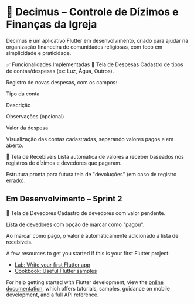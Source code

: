 # 📱 Decimus – Controle de Dízimos e Finanças da Igreja

Decimus é um aplicativo Flutter em desenvolvimento, criado para ajudar na organização financeira de comunidades religiosas, com foco em simplicidade e praticidade.

✅ Funcionalidades Implementadas
📌 Tela de Despesas
Cadastro de tipos de contas/despesas (ex: Luz, Água, Outros).

Registro de novas despesas, com os campos:

Tipo da conta

Descrição

Observações (opcional)

Valor da despesa

Visualização das contas cadastradas, separando valores pagos e em aberto.

📌 Tela de Recebíveis
Lista automática de valores a receber baseados nos registros de dízimos e devedores que pagaram.

Estrutura pronta para futura tela de "devoluções" (em caso de registro errado).

## Em Desenvolvimento – Sprint 2

📌 Tela de Devedores
Cadastro de devedores com valor pendente.

Lista de devedores com opção de marcar como "pagou".

Ao marcar como pago, o valor é automaticamente adicionado à lista de recebíveis.



A few resources to get you started if this is your first Flutter project:

- [Lab: Write your first Flutter app](https://docs.flutter.dev/get-started/codelab)
- [Cookbook: Useful Flutter samples](https://docs.flutter.dev/cookbook)

For help getting started with Flutter development, view the
[online documentation](https://docs.flutter.dev/), which offers tutorials,
samples, guidance on mobile development, and a full API reference.
